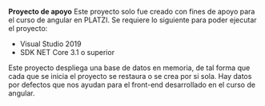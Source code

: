**Proyecto de apoyo**
Este proyecto solo fue creado con fines de apoyo para el curso de angular en PLATZI. Se requiere lo siguiente para poder ejecutar el proyecto:
- Visual Studio 2019
- SDK NET Core 3.1 o superior

Este proyecto despliega una base de datos en memoria, de tal forma que cada que se inicia el proyecto se restaura o se crea por si sola. Hay datos por defectos que nos ayudan para el front-end desarrollado en el curso de angular.